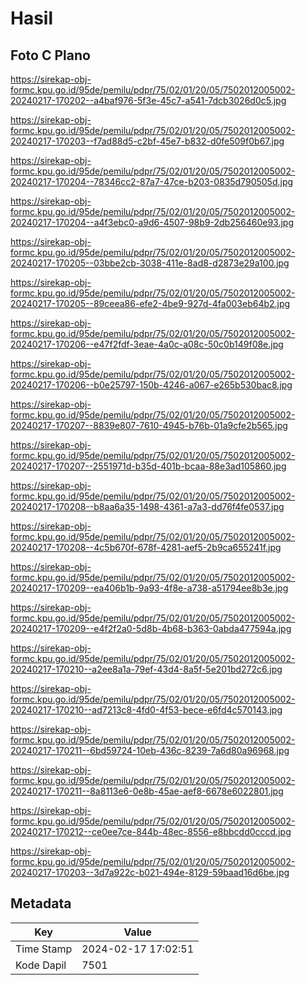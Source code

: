 # Hasil

## Foto C Plano

https://sirekap-obj-formc.kpu.go.id/95de/pemilu/pdpr/75/02/01/20/05/7502012005002-20240217-170202--a4baf976-5f3e-45c7-a541-7dcb3026d0c5.jpg

https://sirekap-obj-formc.kpu.go.id/95de/pemilu/pdpr/75/02/01/20/05/7502012005002-20240217-170203--f7ad88d5-c2bf-45e7-b832-d0fe509f0b67.jpg

https://sirekap-obj-formc.kpu.go.id/95de/pemilu/pdpr/75/02/01/20/05/7502012005002-20240217-170204--78346cc2-87a7-47ce-b203-0835d790505d.jpg

https://sirekap-obj-formc.kpu.go.id/95de/pemilu/pdpr/75/02/01/20/05/7502012005002-20240217-170204--a4f3ebc0-a9d6-4507-98b9-2db256460e93.jpg

https://sirekap-obj-formc.kpu.go.id/95de/pemilu/pdpr/75/02/01/20/05/7502012005002-20240217-170205--03bbe2cb-3038-411e-8ad8-d2873e29a100.jpg

https://sirekap-obj-formc.kpu.go.id/95de/pemilu/pdpr/75/02/01/20/05/7502012005002-20240217-170205--89ceea86-efe2-4be9-927d-4fa003eb64b2.jpg

https://sirekap-obj-formc.kpu.go.id/95de/pemilu/pdpr/75/02/01/20/05/7502012005002-20240217-170206--e47f2fdf-3eae-4a0c-a08c-50c0b149f08e.jpg

https://sirekap-obj-formc.kpu.go.id/95de/pemilu/pdpr/75/02/01/20/05/7502012005002-20240217-170206--b0e25797-150b-4246-a067-e265b530bac8.jpg

https://sirekap-obj-formc.kpu.go.id/95de/pemilu/pdpr/75/02/01/20/05/7502012005002-20240217-170207--8839e807-7610-4945-b76b-01a9cfe2b565.jpg

https://sirekap-obj-formc.kpu.go.id/95de/pemilu/pdpr/75/02/01/20/05/7502012005002-20240217-170207--2551971d-b35d-401b-bcaa-88e3ad105860.jpg

https://sirekap-obj-formc.kpu.go.id/95de/pemilu/pdpr/75/02/01/20/05/7502012005002-20240217-170208--b8aa6a35-1498-4361-a7a3-dd76f4fe0537.jpg

https://sirekap-obj-formc.kpu.go.id/95de/pemilu/pdpr/75/02/01/20/05/7502012005002-20240217-170208--4c5b670f-678f-4281-aef5-2b9ca655241f.jpg

https://sirekap-obj-formc.kpu.go.id/95de/pemilu/pdpr/75/02/01/20/05/7502012005002-20240217-170209--ea406b1b-9a93-4f8e-a738-a51794ee8b3e.jpg

https://sirekap-obj-formc.kpu.go.id/95de/pemilu/pdpr/75/02/01/20/05/7502012005002-20240217-170209--e4f2f2a0-5d8b-4b68-b363-0abda477594a.jpg

https://sirekap-obj-formc.kpu.go.id/95de/pemilu/pdpr/75/02/01/20/05/7502012005002-20240217-170210--a2ee8a1a-79ef-43d4-8a5f-5e201bd272c6.jpg

https://sirekap-obj-formc.kpu.go.id/95de/pemilu/pdpr/75/02/01/20/05/7502012005002-20240217-170210--ad7213c8-4fd0-4f53-bece-e6fd4c570143.jpg

https://sirekap-obj-formc.kpu.go.id/95de/pemilu/pdpr/75/02/01/20/05/7502012005002-20240217-170211--6bd59724-10eb-436c-8239-7a6d80a96968.jpg

https://sirekap-obj-formc.kpu.go.id/95de/pemilu/pdpr/75/02/01/20/05/7502012005002-20240217-170211--8a8113e6-0e8b-45ae-aef8-6678e6022801.jpg

https://sirekap-obj-formc.kpu.go.id/95de/pemilu/pdpr/75/02/01/20/05/7502012005002-20240217-170212--ce0ee7ce-844b-48ec-8556-e8bbcdd0cccd.jpg

https://sirekap-obj-formc.kpu.go.id/95de/pemilu/pdpr/75/02/01/20/05/7502012005002-20240217-170203--3d7a922c-b021-494e-8129-59baad16d6be.jpg


## Metadata

| Key        | Value               |
| ---------- | ------------------- |
| Time Stamp | 2024-02-17 17:02:51 |
| Kode Dapil | 7501                |



